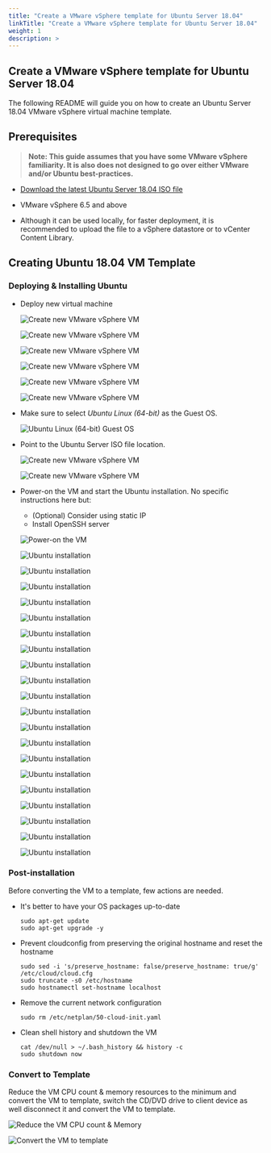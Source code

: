 ```yaml
---
title: "Create a VMware vSphere template for Ubuntu Server 18.04"
linkTitle: "Create a VMware vSphere template for Ubuntu Server 18.04"
weight: 1
description: >
---
```


## Create a VMware vSphere template for Ubuntu Server 18.04

The following README will guide you on how to create an Ubuntu Server 18.04 VMware vSphere virtual machine template.

## Prerequisites

> **Note: This guide assumes that you have some VMware vSphere familiarity. It is also does not designed to go over either VMware and/or Ubuntu best-practices.**

* [Download the latest Ubuntu Server 18.04 ISO file](https://releases.ubuntu.com/18.04/)

* VMware vSphere 6.5 and above

* Although it can be used locally, for faster deployment, it is recommended to upload the file to a vSphere datastore or to vCenter Content Library.

## Creating Ubuntu 18.04 VM Template

### Deploying & Installing Ubuntu

* Deploy new virtual machine

    ![Create new VMware vSphere VM](./01.png)

    ![Create new VMware vSphere VM](./02.png)

    ![Create new VMware vSphere VM](./03.png)

    ![Create new VMware vSphere VM](./04.png)

    ![Create new VMware vSphere VM](./05.png)

    ![Create new VMware vSphere VM](./06.png)

* Make sure to select *Ubuntu Linux (64-bit)* as the Guest OS.

    ![Ubuntu Linux (64-bit) Guest OS](./07.png)

* Point to the Ubuntu Server ISO file location.

    ![Create new VMware vSphere VM](./08.png)

    ![Create new VMware vSphere VM](./09.png)

* Power-on the VM and start the Ubuntu installation. No specific instructions here but:

    * (Optional) Consider using static IP
    * Install OpenSSH server

    ![Power-on the VM](./10.png)

    ![Ubuntu installation](./11.png)

    ![Ubuntu installation](./12.png)

    ![Ubuntu installation](./13.png)

    ![Ubuntu installation](./14.png)

    ![Ubuntu installation](./15.png)

    ![Ubuntu installation](./16.png)

    ![Ubuntu installation](./17.png)

    ![Ubuntu installation](./18.png)

    ![Ubuntu installation](./19.png)

    ![Ubuntu installation](./20.png)

    ![Ubuntu installation](./21.png)

    ![Ubuntu installation](./22.png)

    ![Ubuntu installation](./23.png)

    ![Ubuntu installation](./24.png)

    ![Ubuntu installation](./25.png)

    ![Ubuntu installation](./26.png)

    ![Ubuntu installation](./27.png)

    ![Ubuntu installation](./28.png)

    ![Ubuntu installation](./29.png)

    ![Ubuntu installation](./30.png)

### Post-installation

Before converting the VM to a template, few actions are needed.

* It's better to have your OS packages up-to-date

    ```console
    sudo apt-get update
    sudo apt-get upgrade -y
    ```

* Prevent cloudconfig from preserving the original hostname and reset the hostname

    ```console
    sudo sed -i 's/preserve_hostname: false/preserve_hostname: true/g' /etc/cloud/cloud.cfg
    sudo truncate -s0 /etc/hostname
    sudo hostnamectl set-hostname localhost
    ```

* Remove the current network configuration

    ```console
    sudo rm /etc/netplan/50-cloud-init.yaml
    ```

* Clean shell history and shutdown the VM

    ```console
    cat /dev/null > ~/.bash_history && history -c
    sudo shutdown now
    ```

### Convert to Template

Reduce the VM CPU count & memory resources to the minimum and convert the VM to template, switch the CD/DVD drive to client device as well disconnect it and convert the VM to template.

![Reduce the VM CPU count & Memory](./31.png)

![Convert the VM to template](./32.png)
